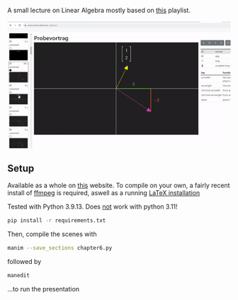 A small lecture on Linear Algebra mostly based on [this](https://www.youtube.com/watch?v=fNk_zzaMoSs&list=PLZHQObOWTQDPD3MizzM2xVFitgF8hE_ab&ab_channel=3Blue1Brown) playlist.
<br>
<br>
![](https://github.com/marisbaier/Brueckenkursvortraege/blob/main/example.gif) 
<br>

## Setup
Available as a whole on [this](https://hu-berlin.de/maris) website.
To compile on your own, a fairly recent install of [ffmpeg](https://ffmpeg.org/download.html) is required, aswell as a running [LaTeX installation](https://www.latex-project.org/get/)

Tested with Python 3.9.13. Does <ins>not</ins> work with python 3.11!
```bash
pip install -r requirements.txt
```

Then, compile the scenes with
```bash
manim --save_sections chapter6.py
```

followed by
```bash
manedit
```
...to run the presentation
